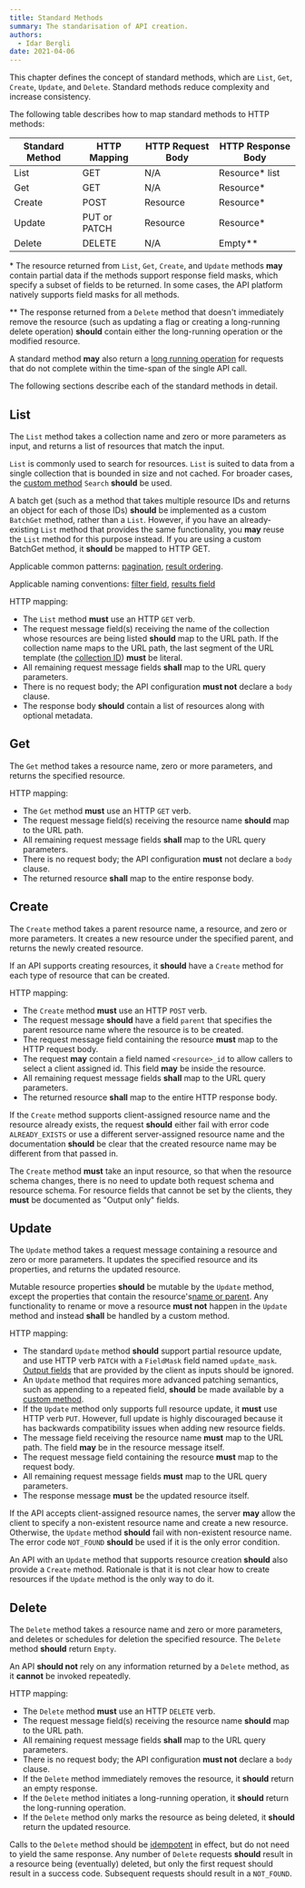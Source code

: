 ```yaml
---
title: Standard Methods
summary: The standarisation of API creation.
authors:
  - Idar Bergli
date: 2021-04-06
---
```


This chapter defines the concept of standard methods, which are `List`, `Get`, `Create`, `Update`, and `Delete`. Standard methods reduce complexity and increase consistency.

The following table describes how to map standard methods to HTTP methods:

| Standard Method | HTTP Mapping                | HTTP Request Body | HTTP Response Body        |
| --------------- | --------------------------- | ----------------- | ------------------------- |
| List            | GET <collection URL>        | N/A               | Resource\* list           |
| Get             | GET <resource URL>          | N/A               | Resource\*                |
| Create          | POST <collection URL>       | Resource          | Resource\*                |
| Update          | PUT or PATCH <resource URL> | Resource          | Resource\*                |
| Delete          | DELETE <resource URL>       | N/A               | Empty\*\*                 |

\* The resource returned from `List`, `Get`, `Create`, and `Update` methods **may** contain partial data if the methods support response field masks, which specify a subset of fields to be returned. In some cases, the API platform natively supports field masks for all methods.

\*\* The response returned from a `Delete` method that doesn't immediately remove the resource (such as updating a flag or creating a long-running delete operation) **should** contain either the long-running operation or the modified resource.

A standard method **may** also return a [long running operation](https://nothing-yet) for requests that do not complete within the time-span of the single API call.

The following sections describe each of the standard methods in detail.

## List

The `List` method takes a collection name and zero or more parameters as input, and returns a list of resources that match the input.

`List` is commonly used to search for resources. `List` is suited to data from a single collection that is bounded in size and not cached. For broader cases, the [custom method](custom-methods.md) `Search` **should** be used.

A batch get (such as a method that takes multiple resource IDs and returns an object for each of those IDs) **should** be implemented as a custom `BatchGet` method, rather than a `List`. However, if you have an already-existing `List` method that provides the same functionality, you **may** reuse the `List` method for this purpose instead. If you are using a custom BatchGet method, it **should** be mapped to HTTP GET.

Applicable common patterns: [pagination](design-paterns.md), [result ordering](design-paterns.md).

Applicable naming conventions: [filter field](naming-conventions.md), [results field](naming-conventions.md)

HTTP mapping:

- The `List` method **must** use an HTTP `GET` verb.
- The request message field(s) receiving the name of the collection whose resources are being listed **should** map to the URL path. If the collection name maps to the URL path, the last segment of the URL template (the [collection ID](resource-names.md)) **must** be literal.
- All remaining request message fields **shall** map to the URL query parameters.
- There is no request body; the API configuration **must not** declare a `body` clause.
- The response body **should** contain a list of resources along with optional metadata.

## Get

The `Get` method takes a resource name, zero or more parameters, and returns the specified resource.

HTTP mapping:

- The `Get` method **must** use an HTTP `GET` verb.
- The request message field(s) receiving the resource name **should** map to the URL path.
- All remaining request message fields **shall** map to the URL query parameters.
- There is no request body; the API configuration **must** not declare a `body` clause.
- The returned resource **shall** map to the entire response body.

## Create

The `Create` method takes a parent resource name, a resource, and zero or more parameters. It creates a new resource under the specified parent, and returns the newly created resource.

If an API supports creating resources, it **should** have a `Create` method for each type of resource that can be created.

HTTP mapping:

- The `Create` method **must** use an HTTP `POST` verb.
- The request message **should** have a field `parent` that specifies the parent resource name where the resource is to be created.
- The request message field containing the resource **must** map to the HTTP request body.
- The request **may** contain a field named `<resource>_id` to allow callers to select a client assigned id. This field **may** be inside the resource.
- All remaining request message fields **shall** map to the URL query parameters.
- The returned resource **shall** map to the entire HTTP response body.

If the `Create` method supports client-assigned resource name and the resource already exists, the request **should** either fail with error code `ALREADY_EXISTS` or use a different server-assigned resource name and the documentation **should** be clear that the created resource name may be different from that passed in.

The `Create` method **must** take an input resource, so that when the resource schema changes, there is no need to update both request schema and resource schema. For resource fields that cannot be set by the clients, they **must** be documented as "Output only" fields.

## Update

The `Update` method takes a request message containing a resource and zero or more parameters. It updates the specified resource and its properties, and returns the updated resource.

Mutable resource properties **should** be mutable by the `Update` method, except the properties that contain the resource's[name or parent](resource-names.md). Any functionality to rename or move a resource **must not** happen in the `Update` method and instead **shall** be handled by a custom method.

HTTP mapping:

- The standard `Update` method **should** support partial resource update, and use HTTP verb `PATCH` with a `FieldMask` field named `update_mask`. [Output fields](design-paterns.md) that are provided by the client as inputs should be ignored.
- An `Update` method that requires more advanced patching semantics, such as appending to a repeated field, **should** be made available by a [custom method](custom-methods.md).
- If the `Update` method only supports full resource update, it **must** use HTTP verb `PUT`. However, full update is highly discouraged because it has backwards compatibility issues when adding new resource fields.
- The message field receiving the resource name **must** map to the URL path. The field **may** be in the resource message itself.
- The request message field containing the resource **must** map to the request body.
- All remaining request message fields **must** map to the URL query parameters.
- The response message **must** be the updated resource itself.

If the API accepts client-assigned resource names, the server **may** allow the client to specify a non-existent resource name and create a new resource. Otherwise, the `Update` method **should** fail with non-existent resource name. The error code `NOT_FOUND` **should** be used if it is the only error condition.

An API with an `Update` method that supports resource creation **should** also provide a `Create` method. Rationale is that it is not clear how to create resources if the `Update` method is the only way to do it.

## Delete

The `Delete` method takes a resource name and zero or more parameters, and deletes or schedules for deletion the specified resource. The `Delete` method **should** return `Empty`.

An API **should not** rely on any information returned by a `Delete` method, as it **cannot** be invoked repeatedly.

HTTP mapping:

- The `Delete` method **must** use an HTTP `DELETE` verb.
- The request message field(s) receiving the resource name **should** map to the URL path.
- All remaining request message fields **shall** map to the URL query parameters.
- There is no request body; the API configuration **must not** declare a `body` clause.
- If the `Delete` method immediately removes the resource, it **should** return an empty response.
- If the `Delete` method initiates a long-running operation, it **should** return the long-running operation.
- If the `Delete` method only marks the resource as being deleted, it **should** return the updated resource.

Calls to the `Delete` method should be [idempotent](http://tools.ietf.org/html/rfc2616#section-9.1.2) in effect, but do not need to yield the same response. Any number of `Delete` requests **should** result in a resource being (eventually) deleted, but only the first request should result in a success code. Subsequent requests should result in a `NOT_FOUND`.
